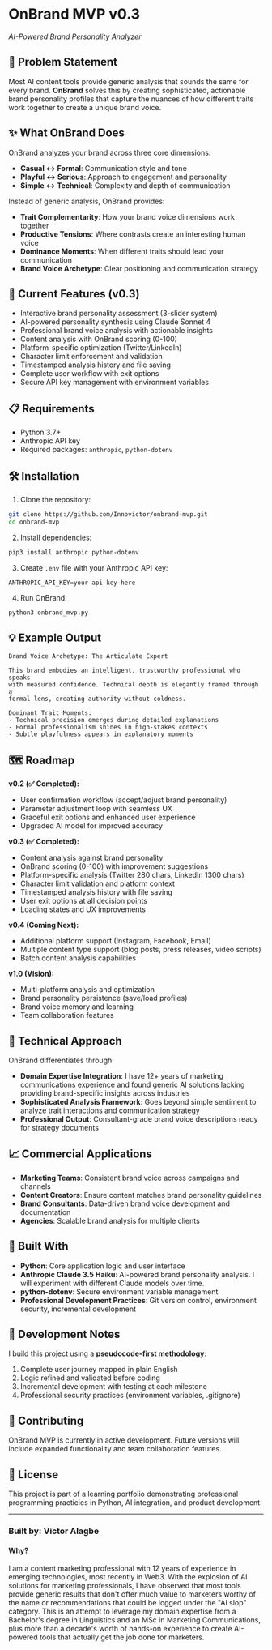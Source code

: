 # OnBrand MVP v0.3
*AI-Powered Brand Personality Analyzer*

## 🎯 Problem Statement

Most AI content tools provide generic analysis that sounds the same for every brand. **OnBrand** solves this by creating sophisticated, actionable brand personality profiles that capture the nuances of how different traits work together to create a unique brand voice.

## ✨ What OnBrand Does

OnBrand analyzes your brand across three core dimensions:
- **Casual ↔ Formal**: Communication style and tone
- **Playful ↔ Serious**: Approach to engagement and personality  
- **Simple ↔ Technical**: Complexity and depth of communication

Instead of generic analysis, OnBrand provides:
- **Trait Complementarity**: How your brand voice dimensions work together
- **Productive Tensions**: Where contrasts create an interesting human voice
- **Dominance Moments**: When different traits should lead your communication
- **Brand Voice Archetype**: Clear positioning and communication strategy

## 🚀 Current Features (v0.3)

- Interactive brand personality assessment (3-slider system)
- AI-powered personality synthesis using Claude Sonnet 4
- Professional brand voice analysis with actionable insights
- Content analysis with OnBrand scoring (0-100)
- Platform-specific optimization (Twitter/LinkedIn)
- Character limit enforcement and validation
- Timestamped analysis history and file saving
- Complete user workflow with exit options
- Secure API key management with environment variables

## 📋 Requirements

- Python 3.7+
- Anthropic API key
- Required packages: `anthropic`, `python-dotenv`

## 🛠️ Installation

1. Clone the repository:
```bash
git clone https://github.com/Innovictor/onbrand-mvp.git
cd onbrand-mvp
```

2. Install dependencies:
```bash
pip3 install anthropic python-dotenv
```

3. Create `.env` file with your Anthropic API key:
```
ANTHROPIC_API_KEY=your-api-key-here
```

4. Run OnBrand:
```bash
python3 onbrand_mvp.py
```

## 💡 Example Output

```
Brand Voice Archetype: The Articulate Expert

This brand embodies an intelligent, trustworthy professional who speaks 
with measured confidence. Technical depth is elegantly framed through a 
formal lens, creating authority without coldness.

Dominant Trait Moments:
- Technical precision emerges during detailed explanations
- Formal professionalism shines in high-stakes contexts  
- Subtle playfulness appears in explanatory moments
```

## 🗺️ Roadmap

**v0.2 (✅ Completed):**
- User confirmation workflow (accept/adjust brand personality)
- Parameter adjustment loop with seamless UX
- Graceful exit options and enhanced user experience
- Upgraded AI model for improved accuracy

**v0.3 (✅ Completed):**
- Content analysis against brand personality
- OnBrand scoring (0-100) with improvement suggestions
- Platform-specific analysis (Twitter 280 chars, LinkedIn 1300 chars)
- Character limit validation and platform context
- Timestamped analysis history with file saving
- User exit options at all decision points
- Loading states and UX improvements

**v0.4 (Coming Next):**
- Additional platform support (Instagram, Facebook, Email)
- Multiple content type support (blog posts, press releases, video scripts)
- Batch content analysis capabilities

**v1.0 (Vision):**
- Multi-platform analysis and optimization
- Brand personality persistence (save/load profiles)
- Brand voice memory and learning
- Team collaboration features

## 🎨 Technical Approach

OnBrand differentiates through:
- **Domain Expertise Integration**: I have 12+ years of marketing communications experience and found generic AI solutions lacking providing brand-specific insights across industries
- **Sophisticated Analysis Framework**: Goes beyond simple sentiment to analyze trait interactions and communication strategy
- **Professional Output**: Consultant-grade brand voice descriptions ready for strategy documents

## 📈 Commercial Applications

- **Marketing Teams**: Consistent brand voice across campaigns and channels
- **Content Creators**: Ensure content matches brand personality guidelines  
- **Brand Consultants**: Data-driven brand voice development and documentation
- **Agencies**: Scalable brand analysis for multiple clients

## 🔧 Built With

- **Python**: Core application logic and user interface
- **Anthropic Claude 3.5 Haiku**: AI-powered brand personality analysis. I will experiment with different Claude models over time.
- **python-dotenv**: Secure environment variable management
- **Professional Development Practices**: Git version control, environment security, incremental development

## 📝 Development Notes

I build this project using a **pseudocode-first methodology**:
1. Complete user journey mapped in plain English
2. Logic refined and validated before coding
3. Incremental development with testing at each milestone
4. Professional security practices (environment variables, .gitignore)

## 🤝 Contributing

OnBrand MVP is currently in active development. Future versions will include expanded functionality and team collaboration features.

## 📄 License

This project is part of a learning portfolio demonstrating professional programming practicies in Python, AI integration, and product development.

---

### Built by: Victor Alagbe 

#### Why?

I am a content marketing professional with 12 years of experience in emerging technologies, most recently in Web3. With the explosion of AI solutions for marketing professionals, I have observed that most tools provide generic results that don't offer much value to marketers worthy of the name or recommendations that could be logged under the "AI slop" category. This is an attempt to leverage my domain expertise from a Bachelor's degree in Linguistics and an MSc in Marketing Communications, plus more than a decade's worth of hands-on experience to create AI-powered tools that actually get the job done for marketers.